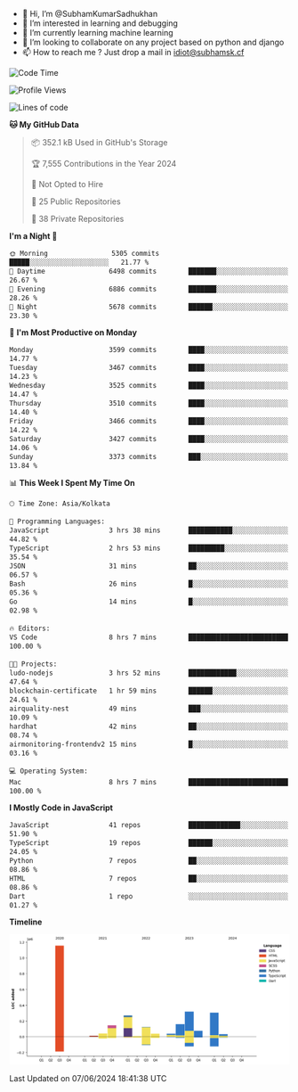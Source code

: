 - 👋 Hi, I’m @SubhamKumarSadhukhan
- 👀 I’m interested in learning and debugging
- 🌱 I’m currently learning machine learning
- 💞️ I’m looking to collaborate on any project based on python and django
- 📫 How to reach me ?
      Just drop a mail in idiot@subhamsk.cf

<!---
SubhamKumarSadhukhan/SubhamKumarSadhukhan is a ✨ special ✨ repository because its `README.md` (this file) appears on your GitHub profile.
You can click the Preview link to take a look at your changes.
--->


<!--START_SECTION:waka-->
![Code Time](http://img.shields.io/badge/Code%20Time-2%2C219%20hrs%2013%20mins-blue)

![Profile Views](http://img.shields.io/badge/Profile%20Views-0-blue)

![Lines of code](https://img.shields.io/badge/From%20Hello%20World%20I%27ve%20Written-2.7%20million%20lines%20of%20code-blue)

**🐱 My GitHub Data** 

> 📦 352.1 kB Used in GitHub's Storage 
 > 
> 🏆 7,555 Contributions in the Year 2024
 > 
> 🚫 Not Opted to Hire
 > 
> 📜 25 Public Repositories 
 > 
> 🔑 38 Private Repositories 
 > 
**I'm a Night 🦉** 

```text
🌞 Morning                5305 commits        █████░░░░░░░░░░░░░░░░░░░░   21.77 % 
🌆 Daytime                6498 commits        ███████░░░░░░░░░░░░░░░░░░   26.67 % 
🌃 Evening                6886 commits        ███████░░░░░░░░░░░░░░░░░░   28.26 % 
🌙 Night                  5678 commits        ██████░░░░░░░░░░░░░░░░░░░   23.30 % 
```
📅 **I'm Most Productive on Monday** 

```text
Monday                   3599 commits        ████░░░░░░░░░░░░░░░░░░░░░   14.77 % 
Tuesday                  3467 commits        ████░░░░░░░░░░░░░░░░░░░░░   14.23 % 
Wednesday                3525 commits        ████░░░░░░░░░░░░░░░░░░░░░   14.47 % 
Thursday                 3510 commits        ████░░░░░░░░░░░░░░░░░░░░░   14.40 % 
Friday                   3466 commits        ████░░░░░░░░░░░░░░░░░░░░░   14.22 % 
Saturday                 3427 commits        ████░░░░░░░░░░░░░░░░░░░░░   14.06 % 
Sunday                   3373 commits        ███░░░░░░░░░░░░░░░░░░░░░░   13.84 % 
```


📊 **This Week I Spent My Time On** 

```text
🕑︎ Time Zone: Asia/Kolkata

💬 Programming Languages: 
JavaScript               3 hrs 38 mins       ███████████░░░░░░░░░░░░░░   44.82 % 
TypeScript               2 hrs 53 mins       █████████░░░░░░░░░░░░░░░░   35.54 % 
JSON                     31 mins             ██░░░░░░░░░░░░░░░░░░░░░░░   06.57 % 
Bash                     26 mins             █░░░░░░░░░░░░░░░░░░░░░░░░   05.36 % 
Go                       14 mins             █░░░░░░░░░░░░░░░░░░░░░░░░   02.98 % 

🔥 Editors: 
VS Code                  8 hrs 7 mins        █████████████████████████   100.00 % 

🐱‍💻 Projects: 
ludo-nodejs              3 hrs 52 mins       ████████████░░░░░░░░░░░░░   47.64 % 
blockchain-certificate   1 hr 59 mins        ██████░░░░░░░░░░░░░░░░░░░   24.61 % 
airquality-nest          49 mins             ███░░░░░░░░░░░░░░░░░░░░░░   10.09 % 
hardhat                  42 mins             ██░░░░░░░░░░░░░░░░░░░░░░░   08.74 % 
airmonitoring-frontendv2 15 mins             █░░░░░░░░░░░░░░░░░░░░░░░░   03.16 % 

💻 Operating System: 
Mac                      8 hrs 7 mins        █████████████████████████   100.00 % 
```

**I Mostly Code in JavaScript** 

```text
JavaScript               41 repos            █████████████░░░░░░░░░░░░   51.90 % 
TypeScript               19 repos            ██████░░░░░░░░░░░░░░░░░░░   24.05 % 
Python                   7 repos             ██░░░░░░░░░░░░░░░░░░░░░░░   08.86 % 
HTML                     7 repos             ██░░░░░░░░░░░░░░░░░░░░░░░   08.86 % 
Dart                     1 repo              ░░░░░░░░░░░░░░░░░░░░░░░░░   01.27 % 
```



**Timeline**

![Lines of Code chart](https://raw.githubusercontent.com/SubhamKumarSadhukhan/SubhamKumarSadhukhan/main/assets/bar_graph.png)


 Last Updated on 07/06/2024 18:41:38 UTC
<!--END_SECTION:waka-->
